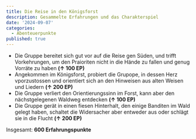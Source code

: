 ```yaml
---
title: Die Reise in den Königsforst
description: Gesammelte Erfahrungen und das Charakterspiel
date: '2024-09-07'
categories:
  - Abenteuerpunkte
published: true
---
```


- Die Gruppe bereitet sich gut vor auf die Reise gen Süden, und trifft Vorkehrungen, um den Praioriten nicht in die Hände zu fallen und genug Vorräte zu haben **(↑ 100 EP)**
- Angekommen im Königsforst, probiert die Grupope, in dessen Herz vporzustossen und orientiert sich an den Hinweisen aus alten Weisen und Liedern **(↑ 200 EP)**
- Die Gruppe verliert den Orientierungssinn im Forst, kann aber den nächstgelegenen Waldweg entdecken **(↑ 100 EP)**
- Die Gruppe gerät in einen fiesen Hinterhalt, den einige Banditen im Wald gelegt haben, schaltet die Widersacher aber entweder aus oder schlägt sie in die Flucht **(↑ 200 EP)**

Insgesamt: **600 Erfahrungspunkte**
